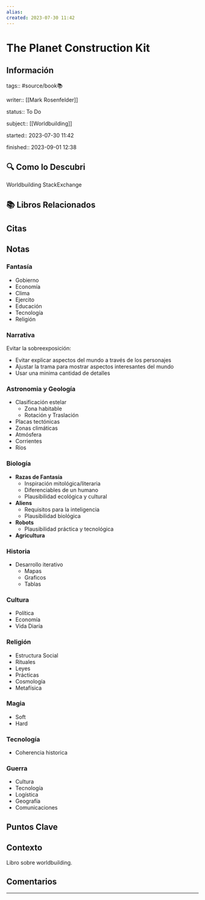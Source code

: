 ```yaml
---
alias: 
created: 2023-07-30 11:42
---
```

# The Planet Construction Kit
## Información
tags:: #source/book📚 

writer:: [[Mark Rosenfelder]]

status:: To Do

subject:: [[Worldbuilding]]

started:: 2023-07-30 11:42

finished:: 2023-09-01 12:38

## 🔍 Como lo Descubri
Worldbuilding StackExchange

## 📚 Libros Relacionados

## Citas

## Notas
### Fantasía
- Gobierno
- Economía
- Clima
- Ejercito
- Educación
- Tecnología
- Religión

### Narrativa
Evitar la sobreexposición:
- Evitar explicar aspectos del mundo a través de los personajes
- Ajustar la trama para mostrar aspectos interesantes del mundo
- Usar una minima cantidad de detalles

### Astronomia y Geología
- Clasificación estelar
	- Zona habitable
	- Rotación y Traslación
- Placas tectónicas
- Zonas climáticas
- Atmósfera
- Corrientes
- Ríos

### Biología
- **Razas de Fantasía**
	- Inspiración mitológica/literaria
	- Diferenciables de un humano
	- Plausibilidad ecológica y cultural
- **Aliens**
	- Requisitos para la inteligencia
	- Plausibilidad biológica
- **Robots**
	- Plausibilidad práctica y tecnológica
- **Agricultura**

### Historia
- Desarrollo iterativo
	- Mapas
	- Graficos
	- Tablas

### Cultura
- Política
- Economía
- Vida Diaría
### Religión
- Estructura Social
- Rituales
- Leyes
- Prácticas
- Cosmología
- Metafísica
### Magia
- Soft
- Hard

### Tecnología
- Coherencia historica

### Guerra
- Cultura
- Tecnología
- Logística
- Geografía
- Comunicaciones
## Puntos Clave

## Contexto
Libro sobre worldbuilding.

## Comentarios
___

